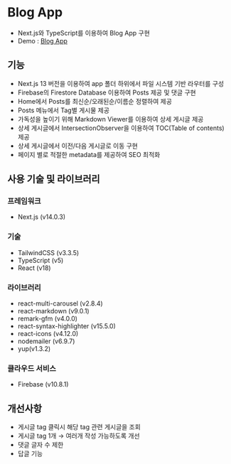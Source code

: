# Blog App

- Next.js와 TypeScript를 이용하여 Blog App 구현
- Demo : [Blog App](https://blog-app-lani.vercel.app/)

## 기능

- Next.js 13 버전을 이용하여 app 폴더 하위에서 파일 시스템 기반 라우터를 구성
- Firebase의 Firestore Database 이용하여 Posts 제공 및 댓글 구현
- Home에서 Posts를 최신순/오래된순/이름순 정렬하여 제공
- Posts 메뉴에서 Tag별 게시물 제공
- 가독성을 높이기 위해 Markdown Viewer를 이용하여 상세 게시글 제공
- 상세 게시글에서 IntersectionObserver을 이용하여 TOC(Table of contents) 제공
- 상세 게시글에서 이전/다음 게시글로 이동 구현
- 페이지 별로 적절한 metadata를 제공하여 SEO 최적화

## 사용 기술 및 라이브러리

### 프레임워크

- Next.js (v14.0.3)

### 기술

- TailwindCSS (v3.3.5)
- TypeScript (v5)
- React (v18)

### 라이브러리

- react-multi-carousel (v2.8.4)
- react-markdown (v9.0.1)
- remark-gfm (v4.0.0)
- react-syntax-highlighter (v15.5.0)
- react-icons (v4.12.0)
- nodemailer (v6.9.7)
- yup(v1.3.2)

### 클라우드 서비스

- Firebase (v10.8.1)

## 개선사항

- 게시글 tag 클릭시 해당 tag 관련 게시글을 조회
- 게시글 tag 1개 → 여러개 작성 가능하도록 개선
- 댓글 글자 수 제한
- 답글 기능
